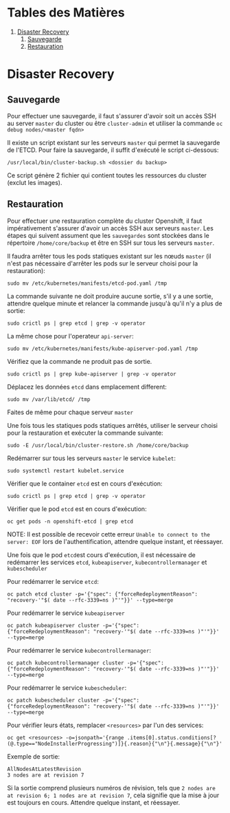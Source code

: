 # Tables des Matières

1. [Disaster Recovery](#Disaster-Recovery)
   1. [Sauvegarde](#Sauvegarde)
   2. [Restauration](#Restauration)

# Disaster Recovery

## Sauvegarde

Pour effectuer une sauvegarde, il faut s'assurer d'avoir soit un accès SSH au server `master` du cluster ou être `cluster-admin` et utiliser la commande `oc debug nodes/<master fqdn>`

Il existe un script existant sur les serveurs `master` qui permet la sauvegarde de l'ETCD. Pour faire la sauvegarde, il suffit d'exécuté le script ci-dessous:

```shell
/usr/local/bin/cluster-backup.sh <dossier du backup>
```

Ce script génère 2 fichier qui contient toutes les ressources du cluster (exclut les images).

## Restauration

Pour effectuer une restauration complète du cluster Openshift, il faut impérativement s'assurer d'avoir un accès SSH aux serveurs `master`. Les étapes qui suivent assument que les `sauvegardes` sont stockées dans le répertoire `/home/core/backup` et être en SSH sur tous les serveurs `master`.

Il faudra arrêter tous les pods statiques existant sur les nœuds `master` (il n'est pas nécessaire d'arrêter les pods sur le serveur choisi pour la restauration):

```shell
sudo mv /etc/kubernetes/manifests/etcd-pod.yaml /tmp
```

La commande suivante ne doit produire aucune sortie, s'il y a une sortie, attendre quelque minute et relancer la commande jusqu'à qu'il n'y a plus de sortie:

```shell
sudo crictl ps | grep etcd | grep -v operator
```

La même chose pour l'operateur `api-server`:

```shell
sudo mv /etc/kubernetes/manifests/kube-apiserver-pod.yaml /tmp
```

Vérifiez que la commande ne produit pas de sortie.

```shell
sudo crictl ps | grep kube-apiserver | grep -v operator
```

Déplacez les données `etcd` dans emplacement different:

```shell
sudo mv /var/lib/etcd/ /tmp
```

Faites de même pour chaque serveur `master`

Une fois tous les statiques pods statiques arrêtés, utiliser le serveur choisi pour la restauration et exécuter la commande suivante:

```shell
sudo -E /usr/local/bin/cluster-restore.sh /home/core/backup
```

Redémarrer sur tous les serveurs `master` le service `kubelet`:

```shell
sudo systemctl restart kubelet.service
```

Vérifier que le container `etcd` est en cours d'exécution:

```shell 
sudo crictl ps | grep etcd | grep -v operator
```

Vérifier que le pod `etcd` est en cours d'exécution:

```shell
oc get pods -n openshift-etcd | grep etcd
```

NOTE: Il est possible de recevoir cette erreur `Unable to connect to the server: EOF` lors de l'authentification, attendre quelque instant, et réessayer.

Une fois que le pod `etcd`est cours d'exécution, il est nécessaire de redémarrer les services `etcd`, `kubeapiserver`, `kubecontrollermanager` et `kubescheduler`

Pour redémarrer le service `etcd`:

```shell
oc patch etcd cluster -p='{"spec": {"forceRedeploymentReason": "recovery-'"$( date --rfc-3339=ns )"'"}}' --type=merge 
```

Pour redémarrer le service `kubeapiserver`

```shell
oc patch kubeapiserver cluster -p='{"spec": {"forceRedeploymentReason": "recovery-'"$( date --rfc-3339=ns )"'"}}' --type=merge
```

Pour redémarrer le service `kubecontrollermanager`:

```shell
oc patch kubecontrollermanager cluster -p='{"spec": {"forceRedeploymentReason": "recovery-'"$( date --rfc-3339=ns )"'"}}' --type=merge
```

Pour redémarrer le service `kubescheduler`:

```shell
oc patch kubescheduler cluster -p='{"spec": {"forceRedeploymentReason": "recovery-'"$( date --rfc-3339=ns )"'"}}' --type=merge
```

Pour vérifier leurs états, remplacer `<resources>` par l'un des services:

```shell
oc get <resources> -o=jsonpath='{range .items[0].status.conditions[?(@.type=="NodeInstallerProgressing")]}{.reason}{"\n"}{.message}{"\n"}'
```

Exemple de sortie:

```shell
AllNodesAtLatestRevision
3 nodes are at revision 7
```

Si la sortie comprend plusieurs numéros de révision, tels que `2 nodes are at revision 6; 1 nodes are at revision 7`, cela signifie que la mise à jour est toujours en cours. Attendre quelque instant, et réessayer.
